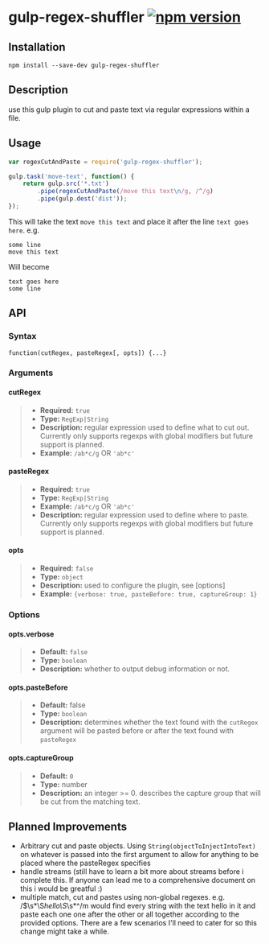 # gulp-regex-shuffler [![npm version](https://badge.fury.io/js/gulp-regex-shuffler.svg)](http://badge.fury.io/js/gulp-regex-shuffler) 

## Installation

`npm install --save-dev gulp-regex-shuffler`

## Description

use this gulp plugin to cut and paste text via regular expressions within a file.

## Usage

```js
var regexCutAndPaste = require('gulp-regex-shuffler');

gulp.task('move-text', function() {
    return gulp.src('*.txt')
        .pipe(regexCutAndPaste(/move this text\n/g, /^/g)
        .pipe(gulp.dest('dist'));
});
```

This will take the text `move this text` and place it after the line `text goes here`. e.g.

    some line
    move this text

Will become

    text goes here
    some line

## API
### Syntax

    function(cutRegex, pasteRegex[, opts]) {...}

### Arguments
#### cutRegex
> - **Required:** `true`
> - **Type:** `RegExp|String`
> - **Description:** regular expression used to define what to cut out. Currently only supports regexps with global modifiers but future support is planned.
> - **Example:** `/ab*c/g` OR `'ab*c'`

#### pasteRegex
> - **Required:** `true`
> - **Type:** `RegExp|String`
> - **Example:** `/ab*c/g` OR `'ab*c'`
> - **Description:** regular expression used to define where to paste. Currently only supports regexps with global modifiers but future support is planned.

#### opts
> - **Required:** `false`
> - **Type:** `object`
> - **Description:** used to configure the plugin, see [options]
> - **Example:** `{verbose: true, pasteBefore: true, captureGroup: 1}`

### Options
#### opts.verbose
> - **Default:** `false`
> - **Type:** `boolean`
> - **Description:** whether to output debug information or not.

#### opts.pasteBefore
> - **Default:** false
> - **Type:** `boolean`
> - **Description:** determines whether the text found with the `cutRegex` argument will be pasted before or after the text found with `pasteRegex`

#### opts.captureGroup
> - **Default:** `0`
> - **Type:** number
> - **Description:** an integer \>= 0. describes the capture group that will be cut from the matching text.

## Planned Improvements
- Arbitrary cut and paste objects. Using `String(objectToInjectIntoText)` on whatever is passed into the first argument
  to allow for anything to be placed where the pasteRegex specifies
- handle streams (still have to learn a bit more about streams before i complete this. If anyone can lead me to a
  comprehensive document on this i would be greatful :)
- multiple match, cut and pastes using non-global regexes. e.g. /$\\s*\\S*hello\\S*\\s*^/m would find every string with the
  text hello in it and paste each one one after the other or all together according to the provided options. There are
  a few scenarios I'll need to cater for so this change might take a while.

